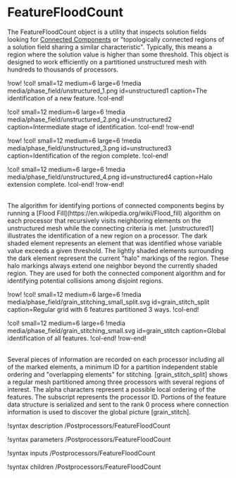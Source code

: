 # FeatureFloodCount

The FeatureFloodCount object is a utility that inspects solution fields looking for [Connected Components](https://en.wikipedia.org/wiki/Connected_component_(graph_theory)) or "topologically connected regions of a solution field sharing a similar characteristic". Typically, this means a region where the solution value is higher than some threshold. This object is designed to work efficiently on a partitioned unstructured mesh with hundreds to thousands of processors.

!row!
!col! small=12 medium=6 large=6
!media media/phase_field/unstructured_1.png id=unstructured1 caption=The identification of a new feature.
!col-end!

!col! small=12 medium=6 large=6
!media media/phase_field/unstructured_2.png id=unstructured2 caption=Intermediate stage of identification.
!col-end!
!row-end!

!row!
!col! small=12 medium=6 large=6
!media media/phase_field/unstructured_3.png id=unstructured3 caption=Identification of the region complete.
!col-end!

!col! small=12 medium=6 large=6
!media media/phase_field/unstructured_4.png id=unstructured4 caption=Halo extension complete.
!col-end!
!row-end!


<br/>
The algorithm for identifying portions of connected components begins by running a [Flood Fill](https://en.wikipedia.org/wiki/Flood_fill) algorithm on each processor that recursively visits neighboring elements on the unstructured mesh while the connecting criteria is met. [unstructured1] illustrates the identification of a new region on a processor. The dark shaded element represents an element that was identified whose variable value exceeds a given threshold. The lightly shaded elements surrounding the dark element represent the current "halo" markings of the region. These halo markings always extend one neighbor beyond the currently shaded region. They are used for both the connected component algorithm and for identifying potential collisions among disjoint regions.


!row!
!col! small=12 medium=6 large=6
!media media/phase_field/grain_stitching_small_split.svg id=grain_stitch_split caption=Regular grid with 6 features partitioned 3 ways.
!col-end!

!col! small=12 medium=6 large=6
!media media/phase_field/grain_stitching_small.svg id=grain_stitch caption=Global identification of all features.
!col-end!
!row-end!


<br/>
Several pieces of information are recorded on each processor including all of the marked elements, a minimum ID for a partition independent stable ordering and "overlapping elements" for stitching. [grain_stitch_split] shows a regular mesh partitioned among three processors with several regions of interest. The alpha characters represent a possible local ordering of the features. The subscript represents the processor ID. Portions of the feature data structure is serialized and sent to the rank 0 process where connection information is used to discover the global picture [grain_stitch].


!syntax description /Postprocessors/FeatureFloodCount

!syntax parameters /Postprocessors/FeatureFloodCount

!syntax inputs /Postprocessors/FeatureFloodCount

!syntax children /Postprocessors/FeatureFloodCount
